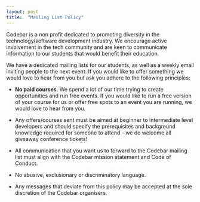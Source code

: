 ```yaml
---
layout: post
title:  "Mailing List Policy"
---
```


Codebar is a non profit dedicated to promoting diversity in the technology/software development industry. We encourage active involvement in the tech community and are keen to communicate information to our students that would benefit their education.

We have a dedicated mailing lists for our students, as well as a weekly email inviting people to the next event. If you would like to offer something we would love to hear from you but ask you adhere to the following principles:

- **No paid courses**. We spend a lot of our time trying to create opportunities and run free events. If you would like to run a free version of your course for us or offer free spots to an event you are running, we would love to hear from you.

- Any offers/courses sent must be aimed at beginner to intermediate level developers and should specify the prerequisites and background knowledge required for someone to attend - we do welcome all giveaway conference tickets!

- All communication that you want us to forward to the Codebar mailing list must align with the Codebar mission statement and Code of Conduct.

- No abusive, exclusionary or discriminatory language.

- Any messages that deviate from this policy may be accepted at the sole discretion of the Codebar organisers.
